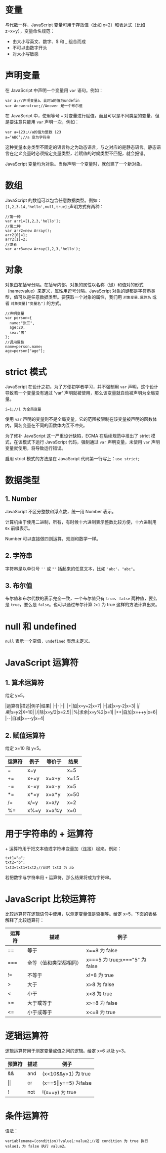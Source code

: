# 变量
与代数一样，JavaScript 变量可用于存放值（比如 x=2）和表达式（比如 z=x+y），变量命名规范：
* 由大小写英文、数字、$ 和 _ 组合而成
* 不可以由数字开头
* 对大小写敏感

# 声明变量
在 JavaScript 中声明一个变量用 `var` 语句。例如：

    var a;//声明变量a，此时a的值为undefin
    var Answer=true;//Answer 是一个布尔值

在 JavaScript 中，使用等号 `=` 对变量进行赋值，而且可以是不同类型的变量，但是要注意只能用 `var` 声明一次，例如：

    var a=123;//a的值为整数 123
    a=‘ABC’;//a 变为字符串

这种变量本身类型不固定的语言称之为动态语言，与之对应的是静态语言。静态语言在定义变量时必须指定变量类型，若赋值的时候类型不匹配，就会报错。

JavaScript 变量均为对象。当你声明一个变量时，就创建了一个新对象。

# 数组
JavaScript 的数组可以包含任意数据类型。例如：`[1,2,3.14,'hello',null,true];`声明方式有两种：

    //第一种
    var arr1=[1,2,3,'hello'];
    //第二种
    var arr2=new Array();
    arr2[0]=1;
    arr2[1]=2;
    //或者
    var arr3=new Array(1,2,3,'hello');

# 对象
对象由花括号分隔。在括号内部，对象的属性以名称（键）和值对的形式（name:value）来定义，属性用逗号分隔。JavaScript 对象的键都是字符串类型，值可以是任意数据类型。要获取一个对象的属性，我们用 `对象变量.属性名` 或者 `对象变量["变量名"]` 的方式。

    //声明变量
    var person={
      name:"张三",
      age:20,
      sex:"男"
    };
    //调用属性
    name=person.name;
    age=person["age"];

# strict 模式
JavaScript 在设计之初，为了方便初学者学习，并不强制用 `var` 声明，这个设计导致若一个变量没有通过 'var' 声明就被使用，那么该变量就自动被声明为全局变量。

    i=1;//i 为全局变量

使用 `var` 声明的变量则不是全局变量，它的范围被限制在该变量被声明的函数体内，同名变量在不同的函数体内互不冲突。

为了修补 JavaScript 这一严重设计缺陷，ECMA 在后续规范中推出了 strict 模式，在该模式下运行 JavaScript 代码，强制通过 `var` 声明变量，未使用 `var` 声明变量就使用，将导致运行错误。

启用 strict 模式的方法是在 JavaScript 代码第一行写上：`use strict;`

# 数据类型
## 1. Number
JavaScript 不区分整数和浮点数，统一用 Number 表示。

计算机由于使用二进制，所有，有时候十六进制表示整数比较方便，十六进制用 `0x` 前缀表示。

Number 可以直接做四则运算，规则和数学一样。

## 2. 字符串
字符串是以单引号 `''` 或 `""` 括起来的任意文本，比如 `'abc'`、`"abc"`。

## 3. 布尔值
布尔值和布尔代数的表示完全一致，一个布尔值只有 `true`、`false` 两种值，要么是 `true`，要么是 `false`。也可以通过布尔计算 `2>1` 为 true 这样的方法计算出来。

# null 和 undefined
`null` 表示一个空值，`undefined` 表示未定义。

# JavaScript 运算符
## 1. 算术运算符
给定 y=5。

|运算符|描述|例子|结果|
|-|-|-||
|+|加|x=y+2|x=7|
|-|减|x=y-2|x=3|
|*|乘|x=y*2|X=10|
|/|除|x=y/2|x=2.5|
|%|求余|x=y%2|x=1|
|++|自加|x=++y|x=6|
|--|自减|x=--y|x=4|

## 2. 赋值运算符
给定 x=10 和 y=5。

|运算符|例子|等价于|结果|
|-|-|-|-|
|=|x=y||x=5|
|+=|x+=y|x=x+y|x=15|
|-=|x-=y|x=x-y|x=5|
|*=|x*=y|x=x*y|x=50|
|/=|x/=y|x=x/y|x=2|
|%=|x%=y|x=x%y|x=0|

# 用于字符串的 + 运算符
\+ 运算符用于把文本值或字符串变量加（连接）起来。例如：

    txt1="a";
    txt2="b";
    txt3=txt1+txt2;//此时 txt3 为 ab

若把数字与字符串用 `+` 运算符，那么结果将成为字符串。

# JavaScript 比较运算符
比较运算符在逻辑语句中使用，以测定变量值是否相等。给定 x=5，下面的表格解释了比较运算符：

|运算符|描述|例子|
|-|-|-|
|==|等于|x==8 为 false|
|===|全等（值和类型都相同）|x===5 为 true;x==="5" 为 false|
|!=|不等于|x!=8 为 true|
|>|大于|x>8 为 false|
|<|小于|x<8 为 true|
|>=|大于或等于|x>=8 为 false|
|<=|小于或等于|x<=8 为 true|

# 逻辑运算符
逻辑运算符用于测定变量或值之间的逻辑。给定 x=6 以及 y=3。

|预算符|描述|例子|
|-|-|-|
|&&|and|(x<10&&y>1) 为 true|
|&#124;&#124;|or|(x==5&#124;&#124;y==5) 为false|
|!|not|!(x==y) 为 true|

# 条件运算符
语法：

    variablename=(condition)?value1:value2;//若 condition 为 true 执行 value1，为 false 执行 value2。
